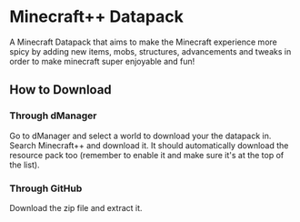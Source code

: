 # Minecraft++ Datapack

A Minecraft Datapack that aims to make the Minecraft experience more spicy by adding new items, mobs, structures, advancements and tweaks in order to make minecraft super enjoyable and fun!

## How to Download
### Through dManager
Go to dManager and select a world to download your the datapack in. Search Minecraft++ and download it. It should automatically download the resource pack too (remember to enable it and make sure it's at the top of the list).
### Through GitHub
Download the zip file and extract it.
